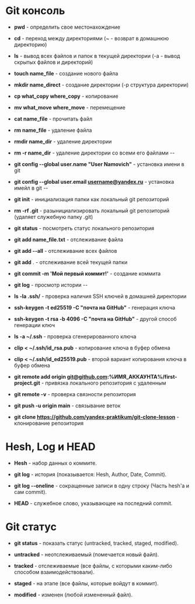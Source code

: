 # Git консоль

* **pwd** - определить свое местонахождение

* **cd** - переход между директориями (~ - возврат в домашнюю директорию)

* **ls** - вывод всех файлов и папок в текущей директории (-a - вывод скрытых файлов и директорий)

* **touch name_file** - создание нового файла

* **mkdir name_direct** - создание директории (-p структура директории)

* **cp what_copy where_copy**  - копирование

* **mv what_move where_move**  - перемещение

* **cat name_file** - прочитать файл

* **rm name_file** - удаление файла

* **rmdir name_dir** - удаление директории

* **rm -r name_dir** - удаление директории со всеми его файлами
--


* **git config --global user.name "User Namovich"**  - установка имени в git

* **git config --global user.email username@yandex.ru** - установка имейл в git
--


* **git init** - инициализация папки как локальный git репозиторий

* **rm -rf .git** - разынициализировать  локальный git репозиторий (удаляет служебную папку .git)

* **git status** - посмотреть статус локального репозитория

* **git add name_file.txt** - отслеживание файла

* **git add --all** - отслеживание всех файлов

* **git add** . - отслеживание всей текущей папки

* **git commit -m 'Мой первый коммит!'**  - создание коммита

* **git log** - просмотр истории
--


* **ls -la .ssh/** - проверка наличия SSH ключей в домашней директории

* **ssh-keygen -t ed25519 -C "почта на GitHub"** - генерация ключа

* **ssh-keygen -t rsa -b 4096 -C "почта на GitHub"** - другой способ генерации ключ

* **ls -a ~/.ssh** - проверка сгенерированного ключа

* **clip < ~/.ssh/id_rsa.pub** - копирование ключа в буфер обмена

* **clip < ~/.ssh/id_ed25519.pub**  - второй вариант копирования ключа в буфер обмена

* **git remote add origin git@github.com:%ИМЯ_АККАУНТА%/first-project.git**  - привязка локального репозитория с удаленным

* **git remote -v** - проверка связности репозитория

* **git push -u origin main** - связывание веток

* **git clone https://github.com/yandex-praktikum/git-clone-lesson** - клонирование репозитория


# Hesh, Log и HEAD

* **Hesh** - набор данных о коммите.

* **git log** - история (показывается: Hesh, Author, Date, Commit).

* **git log --oneline** - сокращенные записи в одну строку (Часть hesh'а и сам commit).

* **HEAD** - служебное слово, указывающее на последний commit.

# Git статус

* **git status** - показать статус (untracked, tracked, staged, modified).

* **untracked** - неотслеживаемый (помечается новый файл).
* **tracked** - отслеживаемые (все файлы, с которыми каким-либо способом взаимодействовали).
* **staged** - на этапе (все файлы, которые войдут в коммит).
* **modified** - изменен (любой измененный файл).